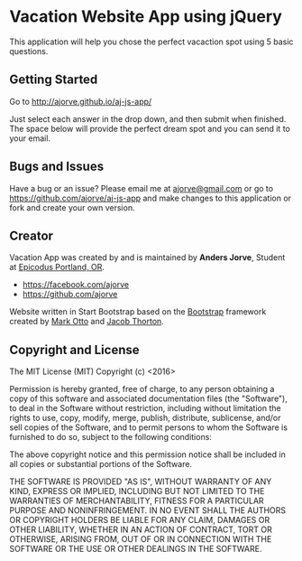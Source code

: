 # Vacation Website App using jQuery

This application will help you chose the perfect vacaction spot using 5 basic questions.

## Getting Started

Go to http://ajorve.github.io/aj-js-app/

Just select each answer in the drop down, and then submit when finished. The space below will provide the perfect dream spot and you can send it to your email.

## Bugs and Issues

Have a bug or an issue? Please email me at ajorve@gmail.com or go to https://github.com/ajorve/aj-js-app and make changes to this application or fork and create your own version.

## Creator

Vacation App was created by and is maintained by **Anders Jorve**, Student at [Epicodus Portland, OR](http://www.epicodus.com/).

* https://facebook.com/ajorve
* https://github.com/ajorve

Website written in Start Bootstrap based on the [Bootstrap](http://getbootstrap.com/) framework created by [Mark Otto](https://twitter.com/mdo) and [Jacob Thorton](https://twitter.com/fat).

## Copyright and License

The MIT License (MIT)
Copyright (c) <2016> <Anders Jorve>

Permission is hereby granted, free of charge, to any person obtaining a copy of this software and associated documentation files (the "Software"), to deal in the Software without restriction, including without limitation the rights to use, copy, modify, merge, publish, distribute, sublicense, and/or sell copies of the Software, and to permit persons to whom the Software is furnished to do so, subject to the following conditions:

The above copyright notice and this permission notice shall be included in all copies or substantial portions of the Software.

THE SOFTWARE IS PROVIDED "AS IS", WITHOUT WARRANTY OF ANY KIND, EXPRESS OR IMPLIED, INCLUDING BUT NOT LIMITED TO THE WARRANTIES OF MERCHANTABILITY, FITNESS FOR A PARTICULAR PURPOSE AND NONINFRINGEMENT. IN NO EVENT SHALL THE AUTHORS OR COPYRIGHT HOLDERS BE LIABLE FOR ANY CLAIM, DAMAGES OR OTHER LIABILITY, WHETHER IN AN ACTION OF CONTRACT, TORT OR OTHERWISE, ARISING FROM, OUT OF OR IN CONNECTION WITH THE SOFTWARE OR THE USE OR OTHER DEALINGS IN THE SOFTWARE.